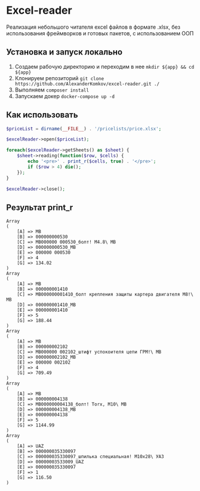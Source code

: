 # Excel-reader

Реализация небольшого читателя excel файлов в формате .xlsx, без использования фреймворков и готовых пакетов, с использованием ООП

## Установка и запуск локально

1. Создаем рабочую директорию и переходим в нее `mkdir ${app} && cd ${app}`
2. Клонируем репозиторий `git clone https://github.com/AlexanderKomkov/excel-reader.git ./`
3. Выполняем `composer install`
4. Запускаем докер `docker-compose up -d`

## Как использовать

```php
$priceList = dirname(__FILE__) . '/pricelists/price.xlsx';

$excelReader->open($priceList);

foreach($excelReader->getSheets() as $sheet) {
    $sheet->reading(function($row, $cells) {
        echo '<pre>' . print_r($cells, true) . '</pre>';
        if ($row > 4) die();
    });
}

$excelReader->close();
```

## Результат print_r

```
Array
(
    [A] => MB
    [B] => 000000000530
    [C] => MB000000 000530_болт! М4.8\ MB
    [D] => 000000000530_MB
    [E] => 000000 000530
    [F] => 4
    [G] => 134.02
)
Array
(
    [A] => MB
    [B] => 000000001410
    [C] => MB000000001410_болт крепления защиты картера двигателя М8!\ MB
    [D] => 000000001410_MB
    [E] => 000000001410
    [F] => 5
    [G] => 188.44
)
Array
(
    [A] => MB
    [B] => 000000002102
    [C] => MB000000 002102_штифт успокоителя цепи ГРМ!\ MB
    [D] => 000000002102_MB
    [E] => 000000 002102
    [F] => 4
    [G] => 709.49
)
Array
(
    [A] => MB
    [B] => 000000004138
    [C] => MB000000004138_болт! Torx, М10\ MB
    [D] => 000000004138_MB
    [E] => 000000004138
    [F] => 5
    [G] => 1144.99
)
Array
(
    [A] => UAZ
    [B] => 000000035330097
    [C] => 000000035330097_шпилька специальная! М10х28\ УАЗ
    [D] => 00000003533009_UAZ
    [E] => 000000035330097
    [F] => 1
    [G] => 116.50
)
```